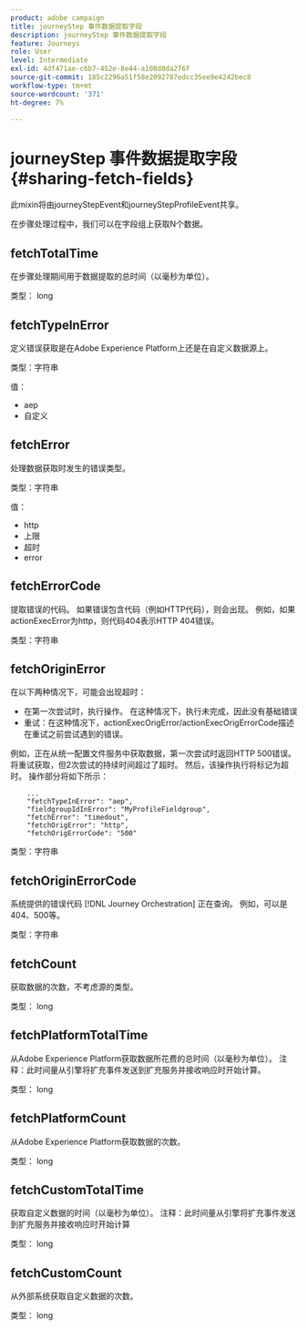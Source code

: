 ```yaml
---
product: adobe campaign
title: journeyStep 事件数据提取字段
description: journeyStep 事件数据提取字段
feature: Journeys
role: User
level: Intermediate
exl-id: 4df471ae-c6b7-452e-8e44-a108d0da276f
source-git-commit: 185c2296a51f58e2092787edcc35ee9e4242bec8
workflow-type: tm+mt
source-wordcount: '371'
ht-degree: 7%

---
```


# journeyStep 事件数据提取字段 {#sharing-fetch-fields}

此mixin将由journeyStepEvent和journeyStepProfileEvent共享。

在步骤处理过程中，我们可以在字段组上获取N个数据。

## fetchTotalTime

在步骤处理期间用于数据提取的总时间（以毫秒为单位）。

类型： long

## fetchTypeInError

定义错误获取是在Adobe Experience Platform上还是在自定义数据源上。

类型：字符串

值：
* aep
* 自定义

## fetchError

处理数据获取时发生的错误类型。

类型：字符串

值：
* http
* 上限
* 超时
* error

## fetchErrorCode

提取错误的代码。 如果错误包含代码（例如HTTP代码），则会出现。 例如，如果actionExecError为http，则代码404表示HTTP 404错误。

类型：字符串

## fetchOriginError

在以下两种情况下，可能会出现超时：

* 在第一次尝试时，执行操作。 在这种情况下，执行未完成，因此没有基础错误
* 重试：在这种情况下，actionExecOrigError/actionExecOrigErrorCode描述在重试之前尝试遇到的错误。

例如，正在从统一配置文件服务中获取数据，第一次尝试时返回HTTP 500错误。 将重试获取，但2次尝试的持续时间超过了超时。 然后，该操作执行将标记为超时。 操作部分将如下所示：

```
    ...
    "fetchTypeInError": "aep",
    "fieldgroupIdInError": "MyProfileFieldgroup",
    "fetchError": "timedout",
    "fetchOrigError": "http",
    "fetchOrigErrorCode": "500"
```

类型：字符串

## fetchOriginErrorCode

系统提供的错误代码 [!DNL Journey Orchestration] 正在查询。 例如，可以是404、500等。

类型：字符串

## fetchCount

获取数据的次数，不考虑源的类型。

类型： long

## fetchPlatformTotalTime

从Adobe Experience Platform获取数据所花费的总时间（以毫秒为单位）。 注释：此时间量从引擎将扩充事件发送到扩充服务并接收响应时开始计算。

类型： long

## fetchPlatformCount

从Adobe Experience Platform获取数据的次数。

类型： long

## fetchCustomTotalTime

获取自定义数据的时间（以毫秒为单位）。 注释：此时间量从引擎将扩充事件发送到扩充服务并接收响应时开始计算

类型： long

## fetchCustomCount

从外部系统获取自定义数据的次数。

类型： long

